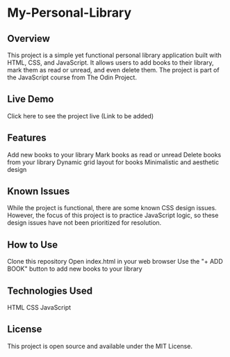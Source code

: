 # My-Personal-Library

## Overview
This project is a simple yet functional personal library application built with HTML, CSS, and JavaScript. It allows users to add books to their library, mark them as read or unread, and even delete them. The project is part of the JavaScript course from The Odin Project.

## Live Demo
Click here to see the project live (Link to be added)

## Features
Add new books to your library
Mark books as read or unread
Delete books from your library
Dynamic grid layout for books
Minimalistic and aesthetic design

## Known Issues
While the project is functional, there are some known CSS design issues. However, the focus of this project is to practice JavaScript logic, so these design issues have not been prioritized for resolution.

## How to Use
Clone this repository
Open index.html in your web browser
Use the "+ ADD BOOK" button to add new books to your library

## Technologies Used
HTML
CSS
JavaScript

## License
This project is open source and available under the MIT License.
